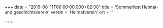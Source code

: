 +++
date = "2019-08-11T00:00:00.000+02:00"
title = 'Sommerfest Heimat- und geschichtsverein'
verein = 'Heimatverein'
ort = ''

+++

      